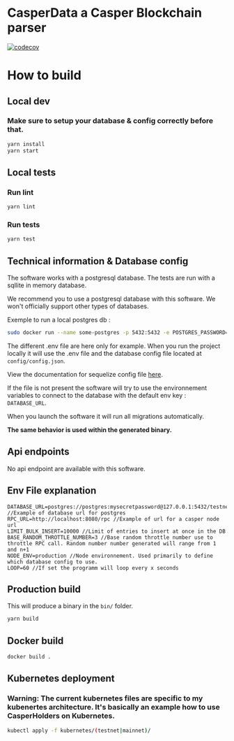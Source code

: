 # CasperData a Casper Blockchain parser
[![codecov](https://codecov.io/gh/casperholders/casperdata/branch/main/graph/badge.svg?token=J111YFA2Q3)](https://codecov.io/gh/casperholders/casperdata)

# How to build

## Local dev

### Make sure to setup your database & config correctly before that.

```bash
yarn install
yarn start
```

## Local tests

### Run lint
```bash
yarn lint
```

### Run tests
```bash
yarn test
```

## Technical information & Database config

The software works with a postgresql database. The tests are run with a sqllite in memory database.

We recommend you to use a postgresql database with this software. We won't officially support other types of databases.

Exemple to run a local postgres db : 

```bash
sudo docker run --name some-postgres -p 5432:5432 -e POSTGRES_PASSWORD=mysecretpassword -e POSTGRES_DB=testnet -d postgres
```

The different .env file are here only for example. When you run the project locally it will use the .env file
and the database config file located at `config/config.json`.

View the documentation for sequelize config file [here](https://sequelize.org/master/manual/migrations.html#configuration).

If the file is not present the software will try to use the environnement variables to connect to the database with the default env key : `DATABASE_URL`.

When you launch the software it will run all migrations automatically.

**The same behavior is used within the generated binary.**

## Api endpoints

No api endpoint are available with this software.

## Env File explanation

```
DATABASE_URL=postgres://postgres:mysecretpassword@127.0.0.1:5432/testnet //Example of database url for postgres
RPC_URL=http://localhost:8080/rpc //Example of url for a casper node url
LIMIT_BULK_INSERT=10000 //Limit of entries to insert at once in the DB
BASE_RANDOM_THROTTLE_NUMBER=3 //Base random throttle number use to throttle RPC call. Random number number generated will range from 1 and n+1
NODE_ENV=production //Node environnement. Used primarily to define which database config to use.
LOOP=60 //If set the programm will loop every x seconds
```

## Production build

This will produce a binary in the `bin/` folder.

```bash
yarn build
```

## Docker build

```bash
docker build . 
```

## Kubernetes deployment

### Warning: The current kubernetes files are specific to my kubenertes architecture. It's basically an example how to use CasperHolders on Kubernetes.

```bash
kubectl apply -f kubernetes/(testnet|mainnet)/
```

